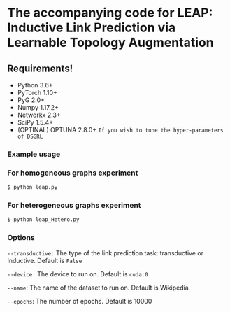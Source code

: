 # The accompanying code for LEAP: Inductive Link Prediction via Learnable Topology Augmentation
## Requirements!

-   Python 3.6+
-   PyTorch 1.10+
-   PyG 2.0+
-   Numpy 1.17.2+
-   Networkx 2.3+
-   SciPy 1.5.4+
-   (OPTINAL) OPTUNA 2.8.0+ ```If you wish to tune the hyper-parameters of DSGRL```


### Example usage

### For homogeneous graphs experiment

```sh
$ python leap.py
```

### For heterogeneous graphs experiment

```sh
$ python leap_Hetero.py
```
### Options

`--transductive:`
The type of the link prediction task: transductive or Inductive. Default is `False`

`--device:` The device to run on. Default is `cuda:0`

`--name`: The name of the dataset to run on. Default is Wikipedia

`--epochs`: The number of epochs. Default is 10000
